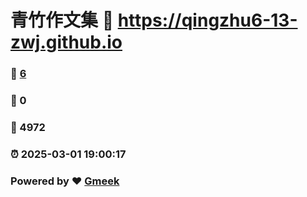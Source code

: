 # 青竹作文集 :link: https://qingzhu6-13-zwj.github.io 
### :page_facing_up: [6](https://qingzhu6-13-zwj.github.io/tag.html) 
### :speech_balloon: 0 
### :hibiscus: 4972 
### :alarm_clock: 2025-03-01 19:00:17 
### Powered by :heart: [Gmeek](https://github.com/Meekdai/Gmeek)
